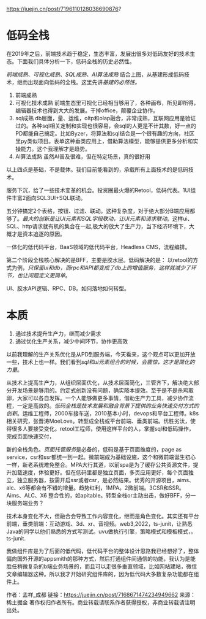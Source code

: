 https://juejin.cn/post/7196110128038690876?
# 低码全栈
在2019年之后，前端技术趋于稳定，生态丰富，发展出很多对低码友好的技术生态。下面我们具体分析一下，低码全栈的历史必然性。

*前端成熟、可视化成熟、SQL成熟、AI算法成熟*
结合上图，从基建形成低码技术，继而出现面向低码的全栈。这里先讲*基建的必然性。*
1. 前端成熟
2. 可视化技术成熟
前端生态里可视化已经相当够用了，各种画布，所见即所得，编辑器技术也得到大大的发展。干掉office，颠覆企业协作。
3. sql成熟
db层面，量、运维，oltp和olap融合，非常成熟，互联网应用是验证过的。各种sql相关定制和实现也很容易，会sql的人更是不计其数，好一点的PD都能自己搞定。比如Byzer，将算法和sql结合是一个很有趣的方向，社区里py类似项目。表单这种垂类应用上，借助算法模型，能够提供更多分析和实操能力。这个我理解才是趋势。
4. AI算法成熟
虽然AI普及很难，但在特定场景，真的很好用

以上四点是基础，不是载体。我们目前能看到的，承载所有上面技术的是低码技术。

服务下沉，给了一些技术变革的机会。投资圈最火爆的Retool，低码代表。1UI组件丰富2面向SQL3UI+SQL联动。

五分钟搞定2个表格，按钮、过滤、联动。这种复杂度，对于绝大部分B端应用都够了。*最大的创新是让UI元素和SQL字段联动，让UI元素和请求联动*。这样ui、SQL、http请求就有机的集合在一起,极大的放大了生产力，当下经济环境下，大概才是资本追逐的原因。

一体化的低代码平台，BaaS领域的低代码平台，Headless CMS，流程编排。

第二个阶段全栈核心解决的是BFF，主要是胶水层。低码解决的是：
以retool的方式为例，*只保留ui和db，而rpc和API都变成了db上的增值服务，这样就减少了环节，也让问题定义更简单*。

UI、胶水API逻辑、RPC、DB。如何落地如何转型。
# 本质
1. 通过技术提升生产力，继而减少需求
2. 通过优化生产关系，减少中间环节，协作更高效

以前我理解的生产关系优化是从PD到服务端，今天看来，这个观点可以更加开放一些，技术上也一样。我们看到*sql和ui元素组合的时候，会震惊，这才是简化的力量*。

从技术上提高生产力，从组织层面优化，从技术层面简化，三管齐下，解决绝大部分开发场景是够用的。约定式创新没有问题，确实降本提效。至于是不是杀鸡取卵，大家可以各自发挥。一个人能够做更多事情，借助生产力工具，减少协作流程，一定是高效的。*低码全栈是技术发展和融合背景下提供的业务快速交付方式的创新*。运维工程师，2000车接车送，2010基本小时，devops和平台工程师。k8s相关研究，张晋涛MoeLove。转型成全栈或平台前端、垂类前端。优胜劣汰，使得很多人要接受变化。retool工程师，使用这样平台的人，掌握sql和低码操作，完成页面快速交付，

新的全栈角色。*页面托管服务*是必备的，低码是基于页面维度的，page as service，csr和ssr都统一到一起。微前端成为基础设施，这个和微前端诞生初心一样，新老系统难免整合。MPA大行其道，以前spa是为了缓存公共资源文件，提升加载速度，体验更好。但在低码里都是独立页面，多页应用更好，每个页面独立，独立服务器，按需开启ssr或者csr，是必然结果。优秀的开源项目，aims、alc、x6等都会有不错的增量。趋势红利，1MPA。2微前端。3CSR和SSR。Aims、ALC、X6 整合性的，如apitable。转型全栈or主动出击，做好BFF，分一块服务端业务？

技术本身变化不大，但融合会导致工作内容变化，继而是角色变化。其实还有平台前端，垂类前端：互动游戏、3d、xr、音视频。web3,2022，ts-junit，让熟悉Java的同学以他们熟悉的方式写测试。uvu做执行引擎，策略模式和模板模式，。ts-junit.



我做组件库是为了后面的低代码，低代码平台的整体设计思路我已经想好了，整体偏向国外开源的appsmith的那种方式，然后打通组件间通信的功能，我认为是能胜任稍微复杂的b端业务场景的，而且可以走很多垂直领域，比如网站建站，微信文章编辑器这种。所以我才开始研究组件库的，因为低代码大多数复杂功能都在组件上。

作者：孟祥_成都
链接：https://juejin.cn/post/7168671474234949662
来源：稀土掘金
著作权归作者所有。商业转载请联系作者获得授权，非商业转载请注明出处。

